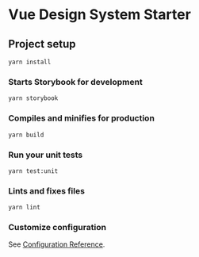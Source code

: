 # Vue Design System Starter

## Project setup
```
yarn install
```

### Starts Storybook for development
```
yarn storybook
```

### Compiles and minifies for production
```
yarn build
```

### Run your unit tests
```
yarn test:unit
```

### Lints and fixes files
```
yarn lint
```

### Customize configuration
See [Configuration Reference](https://cli.vuejs.org/config/).
